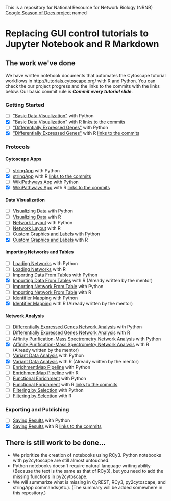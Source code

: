 This is a repository for National Resource for Network Biology (NRNB) [Google Season of Docs project](https://developers.google.com/season-of-docs/docs/participants) named

# Replacing GUI control tutorials to Jupyter Notebook and R Markdown

## The work we've done
We have written notebook documents that automates the Cytoscape tutorial workflows in http://tutorials.cytoscape.org/ with R and Python.
You can check the our project progress and the links to the commits with the links below.
Our basic commit rule is _**Commit every tutorial slide**_.

### Getting Started

- [ ] ["Basic Data Visualization"](https://cytoscape.org/cytoscape-tutorials/protocols/basic-data-visualization/#/) with Python
- [x] ["Basic Data Visualization"](https://nrnb.org/gsod2019_kozo_nishida/html_documents/Rmd/basic-data-visualization.html) with R [links to the commits](https://github.com/nrnb/gsod2019_kozo_nishida/issues/11)
- [ ] ["Differentially Expressed Genes"](https://cytoscape.org/cytoscape-tutorials/protocols/differentially-expressed-genes/#/) with Python
- [x] ["Differentially Expressed Genes"](https://nrnb.org/gsod2019_kozo_nishida/html_documents/Rmd/differentially-expressed-genes) with R [links to the commits](https://github.com/nrnb/gsod2019_kozo_nishida/issues/7)

### Protocols

#### Cytoscape Apps

- [ ] [stringApp](https://cytoscape.github.io/cytoscape-tutorials/protocols/stringApp/#/) with Python
- [x] [stringApp](https://nrnb.org/gsod2019_kozo_nishida/html_documents/Rmd/stringApp.html) with R [links to the commits](https://github.com/nrnb/gsod2019_kozo_nishida/issues/8)
- [ ] [WikiPathways App](https://cytoscape.github.io/cytoscape-tutorials/protocols/wikipathways-app/#/) with Python
- [x] [WikiPathways App](https://nrnb.org/gsod2019_kozo_nishida/html_documents/Rmd/wikipathways-app.html) with R [links to the commits](https://github.com/nrnb/gsod2019_kozo_nishida/issues/10)

#### Data Visualization

- [ ] [Visualizing Data](https://cytoscape.github.io/cytoscape-tutorials/protocols/mapping-data/#/) with Python
- [ ] [Visualizing Data](https://cytoscape.github.io/cytoscape-tutorials/protocols/mapping-data/#/) with R
- [ ] [Network Layout](https://cytoscape.github.io/cytoscape-tutorials/protocols/network-layout/#/) with Python
- [ ] [Network Layout](https://cytoscape.github.io/cytoscape-tutorials/protocols/network-layout/#/) with R
- [ ] [Custom Graphics and Labels](https://cytoscape.github.io/cytoscape-tutorials/protocols/custom-enhanced-graphics-style/#/) with Python
- [x] [Custom Graphics and Labels](http://cytoscape.org/cytoscape-automation/for-scripters/R/notebooks/Custom-Graphics.nb.html) with R

#### Importing Networks and Tables

- [ ] [Loading Networks](https://cytoscape.github.io/cytoscape-tutorials/protocols/loading-networks/#/) with Python
- [ ] [Loading Networks](https://cytoscape.github.io/cytoscape-tutorials/protocols/loading-networks/#/) with R
- [ ] [Importing Data From Tables](https://cytoscape.github.io/cytoscape-tutorials/protocols/importing-data-from-tables/#/) with Python
- [x] [Importing Data From Tables](http://cytoscape.org/cytoscape-automation/for-scripters/R/notebooks/Importing-data.nb.html) with R (Already written by the mentor)
- [ ] [Importing Network From Table](https://cytoscape.org/cytoscape-tutorials/protocols/importing-network-from-table/#/) with Python
- [ ] [Importing Network From Table](https://cytoscape.org/cytoscape-tutorials/protocols/importing-network-from-table/#/) with R
- [ ] [Identifier Mapping](https://cytoscape.org/cytoscape-tutorials/protocols/identifier-mapping/#/) with Python
- [x] [Identifier Mapping](http://cytoscape.org/cytoscape-automation/for-scripters/R/notebooks/Identifier-mapping.nb.html) with R (Already written by the mentor)

#### Network Analysis

- [ ] [Differentially Expressed Genes Network Analysis](https://cytoscape.org/cytoscape-tutorials/protocols/differentially-expressed-genes/#/) with Python
- [ ] [Differentially Expressed Genes Network Analysis](https://cytoscape.org/cytoscape-tutorials/protocols/differentially-expressed-genes/#/) with R
- [ ] [Affinity Purification-Mass Spectrometry Network Analysis](https://cytoscape.org/cytoscape-tutorials/protocols/AP-MS-network-analysis/#/) with Python
- [x] [Affinity Purification-Mass Spectrometry Network Analysis](http://cytoscape.org/cytoscape-automation/for-scripters/R/notebooks/AP-MS-network-analysis.nb.html) with R (Already written by the mentor)
- [ ] [Variant Data Analysis](https://cytoscape.org/cytoscape-tutorials/protocols/variant-data-analysis/#/) with Python
- [x] [Variant Data Analysis](http://cytoscape.org/cytoscape-automation/for-scripters/R/notebooks/Cancer-networks-and-data.nb.html) with R (Already written by the mentor)
- [ ] [EnrichmentMap Pipeline](https://cytoscape.github.io/cytoscape-tutorials/protocols/enrichmentmap-pipeline/#/) with Python
- [ ] [EnrichmentMap Pipeline](https://cytoscape.github.io/cytoscape-tutorials/protocols/enrichmentmap-pipeline/#/) with R
- [ ] [Functional Enrichment](https://cytoscape.github.io/cytoscape-tutorials/protocols/functional-enrichment/#/) with Python
- [ ] [Functional Enrichment](https://cytoscape.github.io/cytoscape-tutorials/protocols/functional-enrichment/#/) with R [links to the commits](https://github.com/nrnb/gsod2019_kozo_nishida/issues/6)
- [ ] [Filtering by Selection](https://cytoscape.github.io/cytoscape-tutorials/protocols/filtering-by-selection/#/) with Python
- [ ] [Filtering by Selection](https://cytoscape.github.io/cytoscape-tutorials/protocols/filtering-by-selection/#/) with R

### Exporting and Publishing

- [ ] [Saving Results](https://cytoscape.github.io/cytoscape-tutorials/protocols/saving-results/#/) with Python
- [x] [Saving Results](http://nrnb.org/gsod2019_kozo_nishida/html_documents/Rmd/saving-results.html) with R [links to the commits](https://github.com/nrnb/gsod2019_kozo_nishida/issues/9)

## There is still work to be done...

- We prioritize the creation of notebooks using RCy3. Python notebooks with py2cytoscape are still almost untouched.
- Python notebooks doesn't require natural language writing ability (Because the text is the same as that of RCy3), but you need to add the missing functions in py2cytoscape.
- We will summarize what is missing in CyREST, RCy3, py2cytoscape, and stringApp commands(etc.). (The summary will be added somewhere in this repository.)
